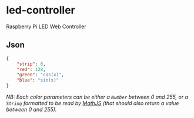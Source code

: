 # led-controller
Raspberry Pi LED Web Controller

## Json

```json
{
	"strip": 0,
	"red": 128,
	"green": "cos(x)",
	"blue": "sin(x)"
}
```

_NB: Each color parameters can be either a `Number` between 0 and 255, or a `String` formatted to be read by [MathJS](http://mathjs.org/) (that should also return a value between 0 and 255)._
